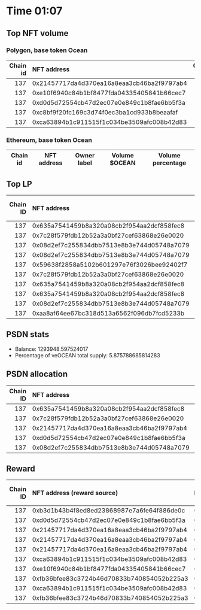 # Time 01:07
## Top NFT volume
### Polygon, base token Ocean
|   Chain id | NFT address                                |   Owner label |   Volume $mOCEAN |   Volume percentage |
|-----------:|:-------------------------------------------|--------------:|-----------------:|--------------------:|
|        137 | 0x21457717da4d370ea16a8eaa3cb46ba2f9797ab4 |           nan |               22 |                  22 |
|        137 | 0xe10f6940c84b1bf8477fda04335405841b66cec7 |           nan |               12 |                  12 |
|        137 | 0xd0d5d72554cb47d2ec07e0e849c1b8fae6bb5f3a |           nan |               12 |                  12 |
|        137 | 0xc8bf9f20fc169c3d74f0ec3ba1cd933b8beaafaf |           nan |               12 |                  12 |
|        137 | 0xca63894b1c911515f1c034be3509afc008b42d83 |           nan |               11 |                  11 |

### Ethereum, base token Ocean
| Chain id   | NFT address   | Owner label   | Volume $OCEAN   | Volume percentage   |
|------------|---------------|---------------|-----------------|---------------------|

## Top LP
|   Chain ID | NFT address                                | LP address   |   Allocation (veOCEAN) |   Percent of its balance | LP label   |
|-----------:|:-------------------------------------------|:-------------|-----------------------:|-------------------------:|:-----------|
|        137 | 0x635a7541459b8a320a08cb2f954aa2dcf858fec8 | 0x8475b523   |                 794307 |                 0.613863 | psdn       |
|        137 | 0x7c28f579fdb12b52a3a0bf27cef63868e26e0020 | 0xf0a88025   |                 314895 |                 0.545    | wallet_1   |
|        137 | 0x08d2ef7c255834dbb7513e8b3e744d05748a7079 | 0x663052ad   |                 274445 |                 0.55     | wallet_3   |
|        137 | 0x08d2ef7c255834dbb7513e8b3e744d05748a7079 | 0x8978be1b   |                 219775 |                 0.55     | wallet_5   |
|        137 | 0x59638f2858a5102b601297e76f3026bee92402f7 | 0xf0a88025   |                 210893 |                 0.365    | wallet_1   |
|        137 | 0x7c28f579fdb12b52a3a0bf27cef63868e26e0020 | 0xcf8a4b99   |                 163626 |                 0.58     | wallet_2   |
|        137 | 0x635a7541459b8a320a08cb2f954aa2dcf858fec8 | 0x5cdc664b   |                 152090 |                 1        | unknown    |
|        137 | 0x635a7541459b8a320a08cb2f954aa2dcf858fec8 | 0x663052ad   |                 149697 |                 0.3      | wallet_3   |
|        137 | 0x08d2ef7c255834dbb7513e8b3e744d05748a7079 | 0xb1e24789   |                 142319 |                 1        | unknown    |
|        137 | 0xaa8af64ee67bc318d513a6562f096db7fcd5233b | 0xf062d1b3   |                 120368 |                 0.5      | wallet_8   |

## PSDN stats
- Balance: 1293948.597524017
- Percentage of veOCEAN total supply: 5.875788685814283
## PSDN allocation
|   Chain ID | NFT address                                |   Allocation (veOCEAN) |   Percent of its balance |
|-----------:|:-------------------------------------------|-----------------------:|-------------------------:|
|        137 | 0x635a7541459b8a320a08cb2f954aa2dcf858fec8 |               794307   |                0.613863  |
|        137 | 0x7c28f579fdb12b52a3a0bf27cef63868e26e0020 |                93088.6 |                0.0719415 |
|        137 | 0x21457717da4d370ea16a8eaa3cb46ba2f9797ab4 |                82831.5 |                0.0640145 |
|        137 | 0xd0d5d72554cb47d2ec07e0e849c1b8fae6bb5f3a |                77116.7 |                0.059598  |
|        137 | 0x08d2ef7c255834dbb7513e8b3e744d05748a7079 |                59414.2 |                0.045917  |

## Reward
|   Chain ID | NFT address (reward source)                | LP address   |   Reward amount (OCEAN) | LP label   |
|-----------:|:-------------------------------------------|:-------------|------------------------:|:-----------|
|        137 | 0xb3d1b43b4f8ed8ed23868987e7a6fe64f886de0c | 0x663052ad   |                 5.97901 | wallet_3   |
|        137 | 0xd0d5d72554cb47d2ec07e0e849c1b8fae6bb5f3a | 0x8475b523   |                 3.71603 | psdn       |
|        137 | 0x21457717da4d370ea16a8eaa3cb46ba2f9797ab4 | 0x8475b523   |                 3.29703 | psdn       |
|        137 | 0x21457717da4d370ea16a8eaa3cb46ba2f9797ab4 | 0x7328eada   |                 2.48436 | nan        |
|        137 | 0x21457717da4d370ea16a8eaa3cb46ba2f9797ab4 | 0x8978be1b   |                 2.3858  | wallet_5   |
|        137 | 0xca63894b1c911515f1c034be3509afc008b42d83 | 0x1fac0646   |                 2.37012 | nan        |
|        137 | 0xe10f6940c84b1bf8477fda04335405841b66cec7 | 0xacba0301   |                 2.23496 | nan        |
|        137 | 0xfb36bfee83c3724b46d70833b740854052b225a3 | 0x1fac0646   |                 2.18009 | nan        |
|        137 | 0xca63894b1c911515f1c034be3509afc008b42d83 | 0xd13294fa   |                 1.6189  | nan        |
|        137 | 0xfb36bfee83c3724b46d70833b740854052b225a3 | 0xd13294fa   |                 1.4891  | nan        |
